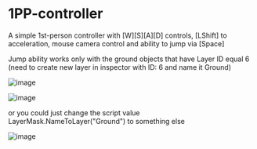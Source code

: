 # 1PP-controller

A simple 1st-person controller with [W][S][A][D] controls, [LShift] to acceleration, mouse camera control and ability to jump via [Space]

Jump ability works only with the ground objects that have Layer ID equal 6 (need to create new layer in inspector with ID: 6 and name it Ground)

![image](https://github.com/ViaKotov/1PP-controller/assets/89484940/0386f3cd-db99-452a-91dd-4249176831f4)

![image](https://github.com/ViaKotov/1PP-controller/assets/89484940/8fa4f767-835e-459f-952d-c0d208af7469)

or you could just change the script value LayerMask.NameToLayer("Ground") to something else

![image](https://github.com/ViaKotov/1PP-controller/assets/89484940/497b4aaa-f041-40ef-b509-478d6c14c68b)


